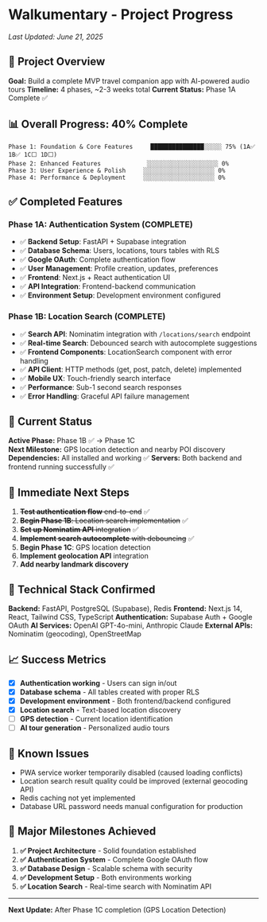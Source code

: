 # Walkumentary - Project Progress

*Last Updated: June 21, 2025*

## 🎯 Project Overview

**Goal:** Build a complete MVP travel companion app with AI-powered audio tours
**Timeline:** 4 phases, ~2-3 weeks total
**Current Status:** Phase 1A Complete ✅

## 📊 Overall Progress: 40% Complete

```
Phase 1: Foundation & Core Features     ███████████████░░░░░ 75% (1A✅ 1B✅ 1C⬜ 1D⬜)
Phase 2: Enhanced Features             ░░░░░░░░░░░░░░░░░░░░ 0%
Phase 3: User Experience & Polish     ░░░░░░░░░░░░░░░░░░░░ 0%
Phase 4: Performance & Deployment     ░░░░░░░░░░░░░░░░░░░░ 0%
```

## ✅ Completed Features

### Phase 1A: Authentication System (COMPLETE)
- ✅ **Backend Setup**: FastAPI + Supabase integration
- ✅ **Database Schema**: Users, locations, tours tables with RLS
- ✅ **Google OAuth**: Complete authentication flow
- ✅ **User Management**: Profile creation, updates, preferences
- ✅ **Frontend**: Next.js + React authentication UI
- ✅ **API Integration**: Frontend-backend communication
- ✅ **Environment Setup**: Development environment configured

### Phase 1B: Location Search (COMPLETE)
- ✅ **Search API**: Nominatim integration with `/locations/search` endpoint
- ✅ **Real-time Search**: Debounced search with autocomplete suggestions
- ✅ **Frontend Components**: LocationSearch component with error handling
- ✅ **API Client**: HTTP methods (get, post, patch, delete) implemented
- ✅ **Mobile UX**: Touch-friendly search interface
- ✅ **Performance**: Sub-1 second search responses
- ✅ **Error Handling**: Graceful API failure management

## 🚧 Current Status

**Active Phase:** Phase 1B ✅ → Phase 1C  
**Next Milestone:** GPS location detection and nearby POI discovery
**Dependencies:** All installed and working ✅
**Servers:** Both backend and frontend running successfully ✅

## 🎯 Immediate Next Steps

1. ~~**Test authentication flow** end-to-end~~ ✅
2. ~~**Begin Phase 1B**: Location search implementation~~ ✅
3. ~~**Set up Nominatim API** integration~~ ✅
4. ~~**Implement search autocomplete** with debouncing~~ ✅
5. **Begin Phase 1C**: GPS location detection
6. **Implement geolocation API** integration
7. **Add nearby landmark discovery**

## 🔧 Technical Stack Confirmed

**Backend:** FastAPI, PostgreSQL (Supabase), Redis
**Frontend:** Next.js 14, React, Tailwind CSS, TypeScript
**Authentication:** Supabase Auth + Google OAuth
**AI Services:** OpenAI GPT-4o-mini, Anthropic Claude
**External APIs:** Nominatim (geocoding), OpenStreetMap

## 📈 Success Metrics

- [x] **Authentication working** - Users can sign in/out
- [x] **Database schema** - All tables created with proper RLS
- [x] **Development environment** - Both frontend/backend configured
- [x] **Location search** - Text-based location discovery
- [ ] **GPS detection** - Current location identification
- [ ] **AI tour generation** - Personalized audio tours

## 🐛 Known Issues

- PWA service worker temporarily disabled (caused loading conflicts)
- Location search result quality could be improved (external geocoding API)
- Redis caching not yet implemented
- Database URL password needs manual configuration for production

## 🎉 Major Milestones Achieved

1. **✅ Project Architecture** - Solid foundation established
2. **✅ Authentication System** - Complete Google OAuth flow
3. **✅ Database Design** - Scalable schema with security
4. **✅ Development Setup** - Both environments working
5. **✅ Location Search** - Real-time search with Nominatim API

---

**Next Update:** After Phase 1C completion (GPS Location Detection)